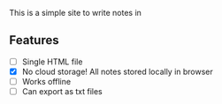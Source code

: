 This is a simple site to write notes in

## Features
- [ ] Single HTML file
- [x] No cloud storage! All notes stored locally in browser
- [ ] Works offline
- [ ] Can export as txt files
